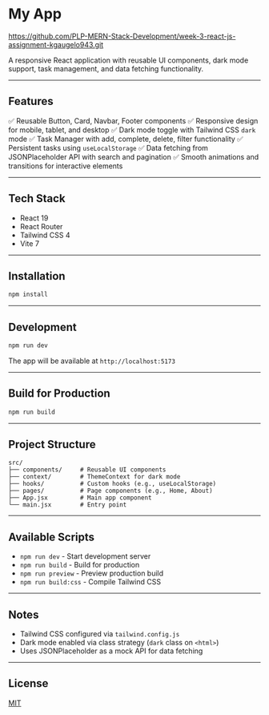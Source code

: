 # My App

https://github.com/PLP-MERN-Stack-Development/week-3-react-js-assignment-kgaugelo943.git

A responsive React application with reusable UI components, dark mode support, task management, and data fetching functionality.

---

## Features

✅ Reusable Button, Card, Navbar, Footer components
✅ Responsive design for mobile, tablet, and desktop
✅ Dark mode toggle with Tailwind CSS `dark` mode
✅ Task Manager with add, complete, delete, filter functionality
✅ Persistent tasks using `useLocalStorage`
✅ Data fetching from JSONPlaceholder API with search and pagination
✅ Smooth animations and transitions for interactive elements

---

## Tech Stack

* React 19
* React Router
* Tailwind CSS 4
* Vite 7

---

## Installation

```bash
npm install
```

---

## Development

```bash
npm run dev
```

The app will be available at `http://localhost:5173`

---

## Build for Production

```bash
npm run build
```

---

## Project Structure

```
src/
├── components/     # Reusable UI components
├── context/        # ThemeContext for dark mode
├── hooks/          # Custom hooks (e.g., useLocalStorage)
├── pages/          # Page components (e.g., Home, About)
├── App.jsx         # Main app component
└── main.jsx        # Entry point
```

---

## Available Scripts

* `npm run dev` - Start development server
* `npm run build` - Build for production
* `npm run preview` - Preview production build
* `npm run build:css` - Compile Tailwind CSS

---

## Notes

* Tailwind CSS configured via `tailwind.config.js`
* Dark mode enabled via class strategy (`dark` class on `<html>`)
* Uses JSONPlaceholder as a mock API for data fetching

---

## License

[MIT](LICENSE)
